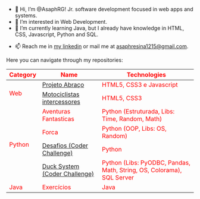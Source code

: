 - 👋 Hi, I’m @AsaphRG! Jr. software development focused in web apps and systems.
- 👀 I’m interested in Web Development.
- 🌱 I’m currently learning Java, but I already have knowledge in HTML, CSS, Javascript, Python and SQL.
<!-- - 💞️ I’m looking to collaborate on ... -->
- 📫 Reach me in <a href="https://www.linkedin.com/in/asaphresinagil/?locale=en_US">my linkedin</a> or mail me at <a href="mailto:asaphresina1215@gmail.com">asaphresina1215@gmail.com</a>.

<p>Here you can navigate through my repositories:</p>

<table style="color: #F00">
  <thead>
    <tr>
      <th>Category</th>
      <th>Name</th>
      <th>Technologies</th>
    </tr>
  </thead>
  <tbody>
    <tr>
      <td rowspan="2">Web</td>
      <td><a href="https://github.com/AsaphRG/Projeto_Abraco">Projeto Abraço</a></td>
      <td>HTML5, CSS3 e Javascript</td>
    </tr>
    <tr>
      <td><a href="https://github.com/AsaphRG/MotociclistasIntercessores">Motociclistas intercessores</a></td>
      <td>HTML5, CSS3</td>
    </tr>
    <tr>
      <td rowspan="4">Python</td>
      <td>Aventuras Fantasticas</td>
      <td>Python (Estruturada, Libs: Time, Random, Math)</td>
    </tr>
    <tr>
      <td>Forca</td>
      <td>Python (OOP, Libs: OS, Random)</td>
    </tr>
    <tr>
      <td><a href="https://github.com/AsaphRG/Desafios_Coder_Challenge">Desafios (Coder Challenge)</a></td>
      <td>Python</td>
    </tr>
    <tr>
      <td><a href="https://github.com/AsaphRG/Duck_System">Duck System (Coder Challenge)</a></td>
      <td>Python (Libs: PyODBC, Pandas, Math, String, OS, Colorama), SQL Server</td>
    </tr>
    <tr>
      <td>Java</td>
      <td>Exercícios</td>
      <td>Java</td>
    </tr>
  </tbody>
</table>

<!---
AsaphRG/AsaphRG is a ✨ special ✨ repository because its `README.md` (this file) appears on your GitHub profile.
You can click the Preview link to take a look at your changes.
--->
